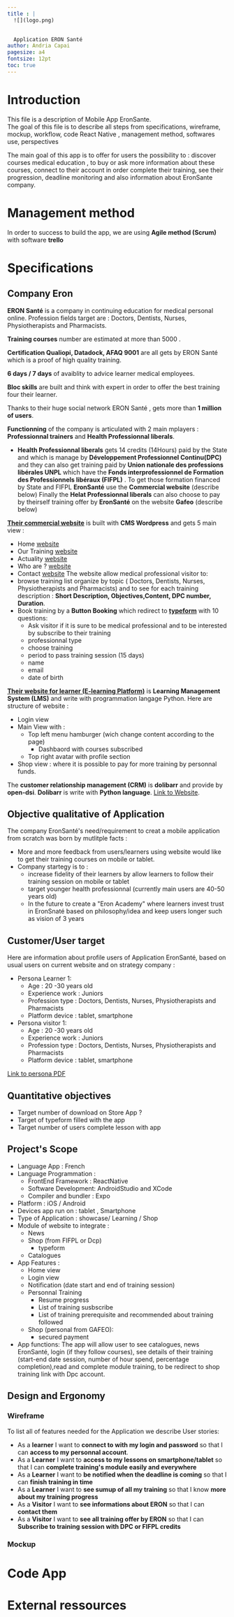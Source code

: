 ```yaml
---
title : |
  ![](logo.png)

  
  Application ERON Santé
author: Andria Capai 
pagesize: a4
fontsize: 12pt
toc: true
---
```



# Introduction

This file is a description of Mobile App EronSante.  <br>
The goal of this file is to describe all steps from specifications,  wireframe, mockup, workflow, code React Native , management method, softwares use, perspectives

The main goal of this app is to offer for users the possibility to : discover courses medical education , to buy or ask more information about these courses,  connect to their account in order complete their training, see their progression, deadline monitoring and also information about EronSante company.

# Management method

In order to success to build the app, we are using **Agile method (Scrum)** with software **trello**

<!-- TODO: put example picture -->

# Specifications

## Company Eron

**ERON Santé** is a company in continuing education for medical personal online. Profession fields target are : Doctors, Dentists, Nurses, Physiotherapists and Pharmacists.

**Training courses** number are estimated at more than 5000 .

**Certification Qualiopi, Datadock, AFAQ 9001** are all gets by ERON Santé which is a proof of high quality training.

**6 days / 7 days** of avaiblity to advice learner medical employees.

**Bloc skills** are built and think with expert in order to offer the best training four their learner.

Thanks to their huge social network ERON Santé , gets more than **1 million of users**.

**Functionning**  of the company is articulated with 2 main mplayers : **Professionnal trainers** and **Health Professionnal liberals**.

- **Health Professionnal liberals** gets 14 credits (14Hours) paid by the State and which is manage by **Développement Professionnel Continu(DPC)** and they can also get training paid by **Union nationale des professions libérales UNPL** which have the **Fonds interprofessionnel de Formation des Professionnels libéraux (FIFPL)** . To get those formation financed by State and FIFPL **EronSanté** use the **Commercial website** (describe below) Finally the **Helat Professionnal liberals** can also choose to pay by theirself training offer by **EronSanté** on the website **Gafeo** (describe below)

**[Their commercial website](https://eronsante.com/qui-sommes-nous-notre-organisation/)** is built with **CMS Wordpress** and gets 5 main view :

- Home [website](https://eronsante.com/)
- Our Training [website](https://eronsante.com/nos-formations/)
- Actuality [website](https://eronsante.com/actualites/)
- Who are ? [website](https://eronsante.com/qui-sommes-nous/)
- Contact [website](https://eronsante.com/contact-service-client/)
The website allow medical professional visitor to:
- browse training list organize by topic ( Doctors, Dentists, Nurses, Physiotherapists and Pharmacists) and to see for each training description : **Short Description, Objectives,Content, DPC number, Duration**.
- Book training by a **Button Booking** which redirect to **[typeform](https://erons.typeform.com/to/g5qYvNaf)** with 10 questions:
  - Ask visitor if it is sure to be medical professional and to be interested by subscribe to their training
  - professionnal type
  - choose training
  - period to pass training session (15 days)
  - name
  - email
  - date of birth

**[Their website for learner (E-learning Platform)](https://eronsante.com/qui-sommes-nous-notre-organisation/)** is  **Learning Management System (LMS)** and write with programmation langage Python. Here are structure of website :

- Login view
- Main View with :
  - Top left menu hamburger (wich change content according to the page)
    - Dashbaord with courses subscribed
  - Top right avatar with profile section
- Shop view : where it is possible to pay for more training by personnal funds.

The **customer relationship management (CRM)** is **dolibarr** and provide by  **open-dsi**. **Dolibarr** is write with **Python language**. [Link to Website](https://eron-dlb.open-dsi.fr/doliprod/index.php?mainmenu=home).

<!-- TODO: Penser à ajouter ces infos :  • Les statistiques actuelles (trafic mensuel, taux de rebond, taux de conversion, nombre d’inscrits, nombre de téléchargement) • Le nombre de pages -->

<!-- TODO: Ajouter graphique environnement digitale de l'utilisateur (website, app) avec les technologies etc -->

<!-- TODO: Add concurrent or EronSanté (see app) -->

## Objective qualitative of Application

The company EronSanté's need/requirement to creat a mobile application from scratch was born by mutlitple facts :

- More and more feedback from users/learners using website would like to get their training courses on mobile or tablet.
- Company startegy is to :
  - increase fidelity of their learners by allow learners to follow their training session on mobile or tablet
  - target younger health professionnal (currently main users are 40-50 years old)
  - In the future to create a "Eron Academy" where learners invest trust in EronSnaté based on philosophy/idea and keep users longer such as vision of 3 years

## Customer/User target

Here are information about profile users of Application EronSanté, based on usual users on current website and on strategy company :

- Persona Learner 1:
  - Age : 20 -30 years old
  - Experience work : Juniors
  - Profession type : Doctors, Dentists, Nurses, Physiotherapists and Pharmacists
  - Platform device : tablet, smartphone
- Persona visitor 1:
  - Age : 20 -30 years old
  - Experience work : Juniors
  - Profession type : Doctors, Dentists, Nurses, Physiotherapists and Pharmacists
  - Platform device : tablet, smartphone

<a href="file:////home/acapai/Documents/Eron_Santé/Application/Persona/Persona_Yves_Maunier_Medecin_Junior.pdf">Link to persona PDF </a>

<!-- TODO: Add persona picture for the final pdf -->

## Quantitative objectives

- Target number of download on Store App ?
- Target of typeform filled with the app
- Target number of users complete lesson with app
<!-- TODO: Ask to ERONSANTE or SEARCH number of concurrent -->

## Project's Scope

- Language App : French
- Language Programmation :
  - FrontEnd Framework : ReactNative
  - Software Development:  AndroidStudio and XCode
  - Compiler and bundler : Expo
- Platform : iOS / Android
- Devices app run on : tablet , Smartphone
- Type of Application : showcase/ Learning / Shop
- Module of website to integrate :
  - News
  - Shop (from FIFPL or Dcp)
    - typeform
  - Catalogues
- App Features :
  - Home view
  - Login view
  - Notification (date start and end of training session)
  - Personnal Training
    - Resume progress
    - List of training susbscribe
    - List of training prerequisite and recommended about training followed
  - Shop (personal from GAFEO):
    - secured payment
- App functions: The app will allow user to see catalogues, news EronSanté, login (if they follow courses), see details of their training (start-end date session, number of hour spend, percentage completion),read and complete module training, to be redirect to shop training link with Dpc account.

## Design and Ergonomy

### Wireframe

To list all of features needed for the Application we describe User stories:

- As a **learner** I want to **connect to with my login and password** so that I can  **access to my personnal account**. 
- As a **Learner** I want to **access to my lessons on smartphone/tablet** so that I can **complete training's module easily and everywhere**
- As a **Learner** I want to **be notified when the deadline is coming** so that I can  **finish training in time**
- As a **Learner** I want to **see sumup of all my training** so that I know **more about my training progress**
- As a **Visitor** I want to **see informations about ERON** so that I can **contact them**
- As a **Visitor** I want to **see all training offer by ERON** so that I can **Subscribe to training session with DPC or FIFPL credits**


### Mockup

# Code App

# External ressources


<!-- ## 7. QQOQCCP

***
| Questions  | Réponses |
| :--------: | :------: |
|   Quoi ?   |          |
|   Qui ?    |          |
|    Où ?    |          |
|  Quand ?   |          |
| Comment ?  |          |
| Combien ?  |          |
| Pourquoi ? |          | -->

<!-- TODO: Cahier des charges : -->
<!-- [x] : Bête à cornes -->
<!-- [ ] : Diagramme des interacteurs -->
<!-- [ ] : Objectifs SMART -->
<!-- [ ] : Matrice SWAT-->
<!-- [ ] : QQOQCCP -->
<!-- [ ] : Nomenclature [voir studi](https://app.studi.fr/#/dashboard/medialibrary/1561/matieres/44694/modules/53593/themes/109337/ressource/79594/lecteur) -->
<!-- [ ] : Périmetre fonctionnels  -->
<!-- [ ] : Abres des objectifs -->
<!-- [ ] : Ecosysteme digital -->
<!-- [ ] : Planning (RoadMap et Gantt) -->

<!-- NOTES: Utilisateurs type (age moyen 40-50 et ensuite on vise les plus jeunes. 3/4 du temps -> compte mondpc.fr .  ) -->
<!-- [ ] Parcours utilisateurs: typeform avec profession -> lié à la profession -> ... (prendre même typeform) -->  
<!-- [ ] Chaque formation possibilité de l'ajouter au panier et ensuite de redirigé vers le typeform -->
<!-- [ ] Notifications permet d'alleger le back office en terme d'appel, mail -->

<!-- NOTES: gestion typeform par  -->
<!--  NOTES: fidéliser les clients (3ans), partenaire Dictionnaire VIDAL (ressources externes partenaires), teamDoc (partage de photos médical), viser un public plus jeune ->
<!-- NOTES: Possibilités de télécharger la fiche récap de fin de formation pour éviter d'appeler le backoff -->

<!-- NOTES: User info :
- name
- surname
- email
- password
- date of birth
- avatar (picture)
- RPPS / Adeli (id professional ) -->
